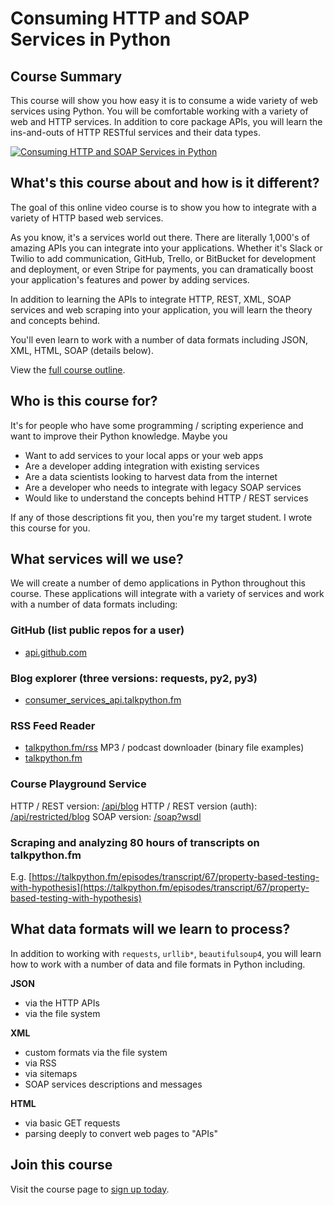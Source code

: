# Consuming HTTP and SOAP Services in Python 

## Course Summary
This course will show you how easy it is to consume a wide variety of web services using Python. You will be comfortable working with a variety of web and HTTP services. In addition to core package APIs, you will learn the ins-and-outs of HTTP RESTful services and their data types.

[![Consuming HTTP and SOAP Services in Python](https://raw.githubusercontent.com/mikeckennedy/consuming_services_python_demos/master/readme_resources/python-rest-services.png)](https://training.talkpython.fm/courses/explore_http_reset_client_course/consuming-http-and-soap-services-in-python-with-json-xml-and-screen-scraping)

## What's this course about and how is it different?

The goal of this online video course is to show you how to integrate with a variety of HTTP based web services.

As you know, it's a services world out there. There are literally 1,000's of amazing APIs you can integrate into your applications. Whether it's Slack or Twilio to add communication, GitHub, Trello, or BitBucket for development and deployment, or even Stripe for payments, you can dramatically boost your application's features and power by adding services.

In addition to learning the APIs to integrate HTTP, REST, XML, SOAP services and web scraping into your application, you will learn the theory and concepts behind.

You'll even learn to work with a number of data formats including JSON, XML, HTML, SOAP (details below).

View the [full course outline](https://training.talkpython.fm/courses/explore_http_reset_client_course/consuming-http-and-soap-services-in-python-with-json-xml-and-screen-scraping#course_outline).

## Who is this course for?

It's for people who have some programming / scripting experience and want to improve their Python knowledge. Maybe you

* Want to add services to your local apps or your web apps
* Are a developer adding integration with existing services
* Are a data scientists looking to harvest data from the internet
* Are a developer who needs to integrate with legacy SOAP services
* Would like to understand the concepts behind HTTP / REST services

If any of those descriptions fit you, then you're my target student. I wrote this course for you.

## What services will we use?
We will create a number of demo applications in Python throughout this course. These applications will integrate with a variety of services and work with a number of data formats including:

### GitHub (list public repos for a user)
* [api.github.com](https://api.github.com/)

### Blog explorer (three versions: requests, py2, py3)
* [consumer_services_api.talkpython.fm](http://consumer_services_api.talkpython.fm/)

### RSS Feed Reader
* [talkpython.fm/rss](https://talkpython.fm/rss)
MP3 / podcast downloader (binary file examples)
* [talkpython.fm](https://talkpython.fm)

### Course Playground Service
HTTP / REST version: [/api/blog](https://training.talkpython.fm/courses/explore_http_reset_client_course/consuming-http-and-soap-services-in-python-with-json-xml-and-screen-scraping)
HTTP / REST version (auth): [/api/restricted/blog](https://training.talkpython.fm/courses/explore_http_reset_client_course/consuming-http-and-soap-services-in-python-with-json-xml-and-screen-scraping)
SOAP version: [/soap?wsdl](https://training.talkpython.fm/courses/explore_http_reset_client_course/consuming-http-and-soap-services-in-python-with-json-xml-and-screen-scraping)

### Scraping and analyzing 80 hours of transcripts on talkpython.fm
E.g. [https://talkpython.fm/episodes/transcript/67/property-based-testing-with-hypothesis](https://talkpython.fm/episodes/transcript/67/property-based-testing-with-hypothesis)

## What data formats will we learn to process?

In addition to working with `requests`, `urllib*`, `beautifulsoup4`, you will learn how to work with a number of data and file formats in Python including.

**JSON**

* via the HTTP APIs
* via the file system

**XML**

* custom formats via the file system
* via RSS
* via sitemaps
* SOAP services descriptions and messages

 **HTML**
 
* via basic GET requests
* parsing deeply to convert web pages to "APIs"

## Join this course

Visit the course page to [sign up today](https://training.talkpython.fm/courses/explore_http_reset_client_course/consuming-http-and-soap-services-in-python-with-json-xml-and-screen-scraping).




